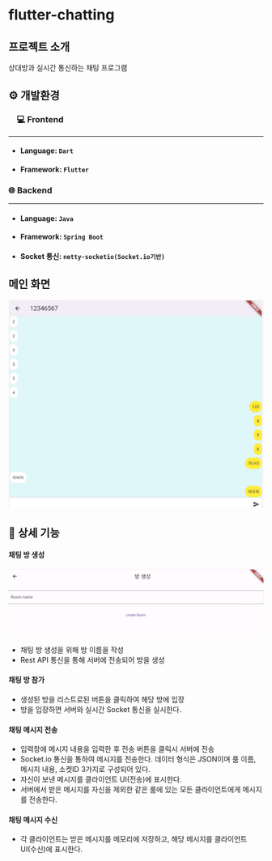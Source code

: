 # flutter-chatting

## 프로젝트 소개

상대방과 실시간 통신하는 채팅 프로그램

## ⚙ 개발환경

###  💻 Frontend

---

-   #### **Language: `Dart`**
-   #### **Framework: `Flutter`**

### 🌐 Backend

---

-   #### **Language: `Java`**
-   #### **Framework: `Spring Boot`**
-   #### **Socket 통신: `netty-socketio(Socket.io기반)`**

## 메인 화면

<div align="center">
    <img src="./image/chatRoom.png">
</div>

## 📌 상세 기능

#### 채팅 방 생성

<div align="center">
    <img src="./image/create_room.png">
</div>

-   채팅 방 생성을 위해 방 이름을 작성
-   Rest API 통신을 통해 서버에 전송되어 방을 생성

#### 채팅 방 참가

-   생성된 방을 리스트로된 버튼을 클릭하여 해당 방에 입장
-   방을 입장하면 서버와 실시간 Socket 통신을 실시한다.

#### 채팅 메시지 전송

-   입력창에 메시지 내용을 입력한 후 전송 버튼을 클릭시 서버에 전송
-   Socket.io 통신을 통하여 메시지를 전송한다. 데이터 형식은 JSON이며 룸 이름, 메시지 내용, 소켓ID 3가지로 구성되어 있다.
-   자신이 보낸 메시지를 클라이언트 UI(전송)에 표시한다.
-   서버에서 받은 메시지를 자신을 제외한 같은 룸에 있는 모든 클라이언트에게 메시지를 전송한다.

#### 채팅 메시지 수신

-   각 클라이언트는 받은 메시지를 메모리에 저장하고, 해당 메시지를 클라이언트 UI(수신)에 표시한다.
